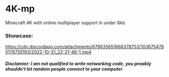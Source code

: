 # 4K-mp

Minecraft 4K with online multiplayer support in under 8kb

### Showcase:

https://cdn.discordapp.com/attachments/679635651666378753/1036754785178755193/2022-10-31_22-21-46-1.mp4

##### Disclamier: I am not qualified to write networking code, you proably shouldn't let random people connect to your computer